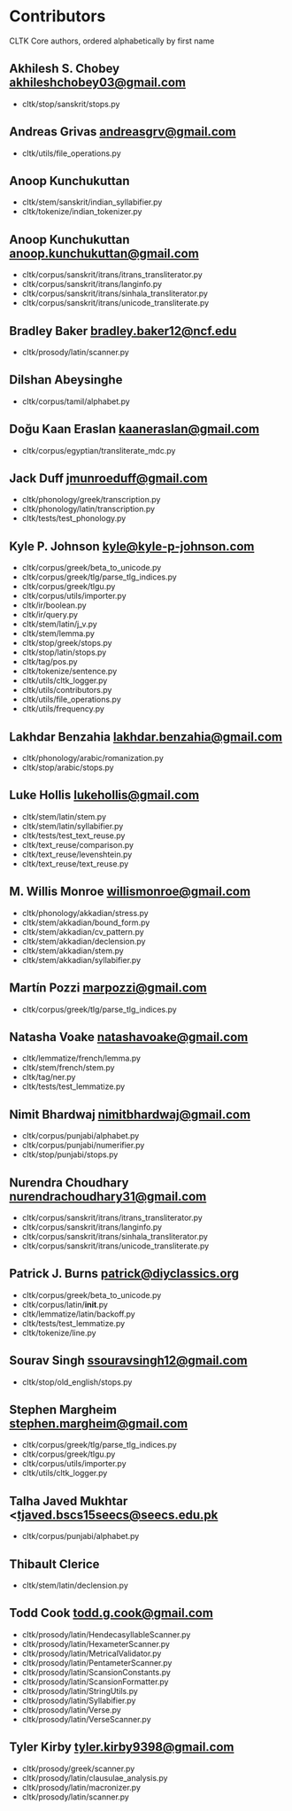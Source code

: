 # Contributors
CLTK Core authors, ordered alphabetically by first name

## Akhilesh S. Chobey <akhileshchobey03@gmail.com>
* cltk/stop/sanskrit/stops.py

## Andreas Grivas <andreasgrv@gmail.com>
* cltk/utils/file_operations.py

## Anoop Kunchukuttan
* cltk/stem/sanskrit/indian_syllabifier.py
* cltk/tokenize/indian_tokenizer.py

## Anoop Kunchukuttan <anoop.kunchukuttan@gmail.com>
* cltk/corpus/sanskrit/itrans/itrans_transliterator.py
* cltk/corpus/sanskrit/itrans/langinfo.py
* cltk/corpus/sanskrit/itrans/sinhala_transliterator.py
* cltk/corpus/sanskrit/itrans/unicode_transliterate.py

## Bradley Baker <bradley.baker12@ncf.edu>
* cltk/prosody/latin/scanner.py

## Dilshan Abeysinghe
* cltk/corpus/tamil/alphabet.py

## Doğu Kaan Eraslan <kaaneraslan@gmail.com>
* cltk/corpus/egyptian/transliterate_mdc.py

## Jack Duff <jmunroeduff@gmail.com>
* cltk/phonology/greek/transcription.py
* cltk/phonology/latin/transcription.py
* cltk/tests/test_phonology.py

## Kyle P. Johnson <kyle@kyle-p-johnson.com>
* cltk/corpus/greek/beta_to_unicode.py
* cltk/corpus/greek/tlg/parse_tlg_indices.py
* cltk/corpus/greek/tlgu.py
* cltk/corpus/utils/importer.py
* cltk/ir/boolean.py
* cltk/ir/query.py
* cltk/stem/latin/j_v.py
* cltk/stem/lemma.py
* cltk/stop/greek/stops.py
* cltk/stop/latin/stops.py
* cltk/tag/pos.py
* cltk/tokenize/sentence.py
* cltk/utils/cltk_logger.py
* cltk/utils/contributors.py
* cltk/utils/file_operations.py
* cltk/utils/frequency.py

## Lakhdar Benzahia <lakhdar.benzahia@gmail.com>
* cltk/phonology/arabic/romanization.py
* cltk/stop/arabic/stops.py

## Luke Hollis <lukehollis@gmail.com>
* cltk/stem/latin/stem.py
* cltk/stem/latin/syllabifier.py
* cltk/tests/test_text_reuse.py
* cltk/text_reuse/comparison.py
* cltk/text_reuse/levenshtein.py
* cltk/text_reuse/text_reuse.py

## M. Willis Monroe <willismonroe@gmail.com>
* cltk/phonology/akkadian/stress.py
* cltk/stem/akkadian/bound_form.py
* cltk/stem/akkadian/cv_pattern.py
* cltk/stem/akkadian/declension.py
* cltk/stem/akkadian/stem.py
* cltk/stem/akkadian/syllabifier.py

## Martín Pozzi <marpozzi@gmail.com>
* cltk/corpus/greek/tlg/parse_tlg_indices.py

## Natasha Voake <natashavoake@gmail.com>
* cltk/lemmatize/french/lemma.py
* cltk/stem/french/stem.py
* cltk/tag/ner.py
* cltk/tests/test_lemmatize.py

## Nimit Bhardwaj <nimitbhardwaj@gmail.com>
* cltk/corpus/punjabi/alphabet.py
* cltk/corpus/punjabi/numerifier.py
* cltk/stop/punjabi/stops.py

## Nurendra Choudhary <nurendrachoudhary31@gmail.com>
* cltk/corpus/sanskrit/itrans/itrans_transliterator.py
* cltk/corpus/sanskrit/itrans/langinfo.py
* cltk/corpus/sanskrit/itrans/sinhala_transliterator.py
* cltk/corpus/sanskrit/itrans/unicode_transliterate.py

## Patrick J. Burns <patrick@diyclassics.org>
* cltk/corpus/greek/beta_to_unicode.py
* cltk/corpus/latin/__init__.py
* cltk/lemmatize/latin/backoff.py
* cltk/tests/test_lemmatize.py
* cltk/tokenize/line.py

## Sourav Singh <ssouravsingh12@gmail.com>
* cltk/stop/old_english/stops.py

## Stephen Margheim <stephen.margheim@gmail.com>
* cltk/corpus/greek/tlg/parse_tlg_indices.py
* cltk/corpus/greek/tlgu.py
* cltk/corpus/utils/importer.py
* cltk/utils/cltk_logger.py

## Talha Javed Mukhtar <tjaved.bscs15seecs@seecs.edu.pk
* cltk/corpus/punjabi/alphabet.py

## Thibault Clerice
* cltk/stem/latin/declension.py

## Todd Cook <todd.g.cook@gmail.com>
* cltk/prosody/latin/HendecasyllableScanner.py
* cltk/prosody/latin/HexameterScanner.py
* cltk/prosody/latin/MetricalValidator.py
* cltk/prosody/latin/PentameterScanner.py
* cltk/prosody/latin/ScansionConstants.py
* cltk/prosody/latin/ScansionFormatter.py
* cltk/prosody/latin/StringUtils.py
* cltk/prosody/latin/Syllabifier.py
* cltk/prosody/latin/Verse.py
* cltk/prosody/latin/VerseScanner.py

## Tyler Kirby <tyler.kirby9398@gmail.com>
* cltk/prosody/greek/scanner.py
* cltk/prosody/latin/clausulae_analysis.py
* cltk/prosody/latin/macronizer.py
* cltk/prosody/latin/scanner.py

